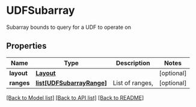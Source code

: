 # UDFSubarray

Subarray bounds to query for a UDF to operate on
## Properties
Name | Type | Description | Notes
------------ | ------------- | ------------- | -------------
**layout** | [**Layout**](Layout.md) |  | [optional] 
**ranges** | [**list[UDFSubarrayRange]**](UDFSubarrayRange.md) | List of ranges, | [optional] 

[[Back to Model list]](../README.md#documentation-for-models) [[Back to API list]](../README.md#documentation-for-api-endpoints) [[Back to README]](../README.md)


